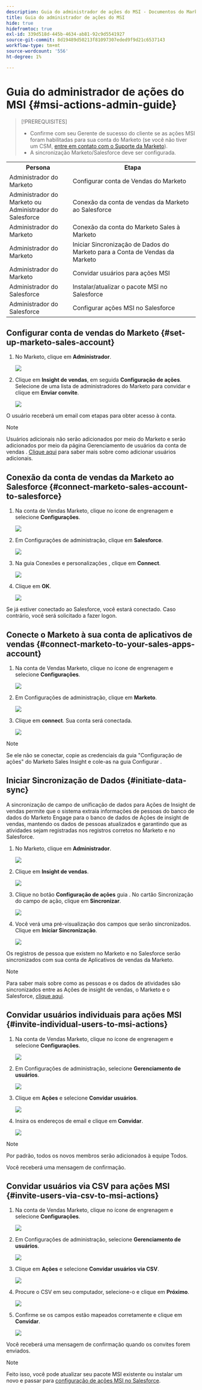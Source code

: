 ```yaml
---
description: Guia do administrador de ações do MSI - Documentos do Marketo - Documentação do produto
title: Guia do administrador de ações do MSI
hide: true
hidefromtoc: true
exl-id: 339d518d-445b-4634-ab81-92c9d5541927
source-git-commit: 8d19489d50213f81097307eded9f9d21c6537143
workflow-type: tm+mt
source-wordcount: '556'
ht-degree: 1%

---
```


# Guia do administrador de ações do MSI {#msi-actions-admin-guide}

>[!PREREQUISITES]
>
>* Confirme com seu Gerente de sucesso do cliente se as ações MSI foram habilitadas para sua conta do Marketo (se você não tiver um CSM, [entre em contato com o Suporte da Marketo](https://nation.marketo.com/t5/support/ct-p/Support)).
>* A sincronização Marketo/Salesforce deve ser configurada.


<table>
 <tr>
  <th>Persona</th>
  <th>Etapa</th>
 </tr>
 <tr>
  <td>Administrador do Marketo</td>
  <td>Configurar conta de Vendas do Marketo</td>
 </tr>
 <tr>
  <td>Administrador do Marketo ou <br/>Administrador do Salesforce</td>
  <td>Conexão da conta de vendas da Marketo ao Salesforce</td>
 </tr>
 <tr>
  <td>Administrador do Marketo</td>
  <td>Conexão da conta do Marketo Sales à Marketo</td>
 </tr>
 <tr>
  <td>Administrador do Marketo</td>
  <td>Iniciar Sincronização de Dados do Marketo para a Conta de Vendas da Marketo</td>
 </tr>
 <tr>
  <td>Administrador do Marketo</td>
  <td>Convidar usuários para ações MSI</td>
 </tr>
 <tr>
  <td>Administrador do Salesforce</td>
  <td>Instalar/atualizar o pacote MSI no Salesforce</td>
 </tr>
 <tr>
  <td>Administrador do Salesforce</td>
  <td>Configurar ações MSI no Salesforce</td>
 </tr>
</table>

## Configurar conta de vendas do Marketo {#set-up-marketo-sales-account}

1. No Marketo, clique em **Administrador**.

   ![](assets/msi-actions-admin-guide-1.png)

1. Clique em **Insight de vendas**, em seguida **Configuração de ações**. Selecione de uma lista de administradores do Marketo para convidar e clique em **Enviar convite**.

   ![](assets/msi-actions-admin-guide-2.png)

O usuário receberá um email com etapas para obter acesso à conta.

>[!NOTE]
>
>Usuários adicionais não serão adicionados por meio do Marketo e serão adicionados por meio da página Gerenciamento de usuários da conta de vendas . [Clique aqui](/help/marketo/product-docs/marketo-sales-connect/admin/invite-users.md) para saber mais sobre como adicionar usuários adicionais.

## Conexão da conta de vendas da Marketo ao Salesforce {#connect-marketo-sales-account-to-salesforce}

1. Na conta de Vendas Marketo, clique no ícone de engrenagem e selecione **Configurações**.

   ![](assets/msi-actions-admin-guide-3.png)

1. Em Configurações de administração, clique em **Salesforce**.

   ![](assets/msi-actions-admin-guide-4.png)

1. Na guia Conexões e personalizações , clique em **Connect**.

   ![](assets/msi-actions-admin-guide-5.png)

1. Clique em **OK**.

   ![](assets/msi-actions-admin-guide-6.png)

Se já estiver conectado ao Salesforce, você estará conectado. Caso contrário, você será solicitado a fazer logon.

## Conecte o Marketo à sua conta de aplicativos de vendas {#connect-marketo-to-your-sales-apps-account}

1. Na conta de Vendas Marketo, clique no ícone de engrenagem e selecione **Configurações**.

   ![](assets/msi-actions-admin-guide-7.png)

1. Em Configurações de administração, clique em **Marketo**.

   ![](assets/msi-actions-admin-guide-8.png)

1. Clique em **connect**. Sua conta será conectada.

   ![](assets/msi-actions-admin-guide-9.png)

>[!NOTE]
>
>Se ele não se conectar, copie as credenciais da guia &quot;Configuração de ações&quot; do Marketo Sales Insight e cole-as na guia Configurar .

## Iniciar Sincronização de Dados {#initiate-data-sync}

A sincronização de campo de unificação de dados para Ações de Insight de vendas permite que o sistema extraia informações de pessoas do banco de dados do Marketo Engage para o banco de dados de Ações de insight de vendas, mantendo os dados de pessoas atualizados e garantindo que as atividades sejam registradas nos registros corretos no Marketo e no Salesforce.

1. No Marketo, clique em **Administrador**.

   ![](assets/msi-actions-admin-guide-10.png)

1. Clique em **Insight de vendas**.

   ![](assets/msi-actions-admin-guide-11.png)

1. Clique no botão **Configuração de ações** guia . No cartão Sincronização do campo de ação, clique em **Sincronizar**.

   ![](assets/msi-actions-admin-guide-12.png)

1. Você verá uma pré-visualização dos campos que serão sincronizados. Clique em **Iniciar Sincronização**.

   ![](assets/msi-actions-admin-guide-13.png)

Os registros de pessoa que existem no Marketo e no Salesforce serão sincronizados com sua conta de Aplicativos de vendas da Marketo.

>[!NOTE]
>
>Para saber mais sobre como as pessoas e os dados de atividades são sincronizados entre as Ações de insight de vendas, o Marketo e o Salesforce, [clique aqui](/help/marketo/product-docs/marketo-sales-insight/actions/admin/actions-data-sync-faq.md).

## Convidar usuários individuais para ações MSI {#invite-individual-users-to-msi-actions}

1. Na conta de Vendas Marketo, clique no ícone de engrenagem e selecione **Configurações**.

   ![](assets/msi-actions-admin-guide-14.png)

1. Em Configurações de administração, selecione **Gerenciamento de usuários**.

   ![](assets/msi-actions-admin-guide-15.png)

1. Clique em **Ações** e selecione **Convidar usuários**.

   ![](assets/msi-actions-admin-guide-16.png)

1. Insira os endereços de email e clique em **Convidar**.

   ![](assets/msi-actions-admin-guide-17.png)

>[!NOTE]
>
>Por padrão, todos os novos membros serão adicionados à equipe Todos.

Você receberá uma mensagem de confirmação.

## Convidar usuários via CSV para ações MSI {#invite-users-via-csv-to-msi-actions}

1. Na conta de Vendas Marketo, clique no ícone de engrenagem e selecione **Configurações**.

   ![](assets/msi-actions-admin-guide-18.png)

1. Em Configurações de administração, selecione **Gerenciamento de usuários**.

   ![](assets/msi-actions-admin-guide-19.png)

1. Clique em **Ações** e selecione **Convidar usuários via CSV**.

   ![](assets/msi-actions-admin-guide-20.png)

1. Procure o CSV em seu computador, selecione-o e clique em **Próximo**.

   ![](assets/msi-actions-admin-guide-21.png)

1. Confirme se os campos estão mapeados corretamente e clique em **Convidar**.

   ![](assets/msi-actions-admin-guide-22.png)

Você receberá uma mensagem de confirmação quando os convites forem enviados.

>[!NOTE]
>
>Feito isso, você pode atualizar seu pacote MSI existente ou instalar um novo e passar para [configuração de ações MSI no Salesforce](/help/marketo/product-docs/marketo-sales-insight/actions/salesforce-configuration/msi-actions-configuration-in-salesforce.md).
